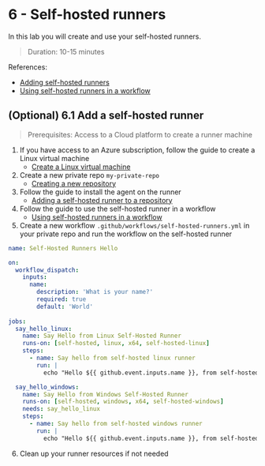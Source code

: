 # 6 - Self-hosted runners
In this lab you will create and use your self-hosted runners.
> Duration: 10-15 minutes

References:
- [Adding self-hosted runners](https://docs.github.com/en/actions/hosting-your-own-runners/adding-self-hosted-runners)
- [Using self-hosted runners in a workflow](https://docs.github.com/en/actions/hosting-your-own-runners/using-self-hosted-runners-in-a-workflow)

## (Optional) 6.1 Add a self-hosted runner
> Prerequisites: Access to a Cloud platform to create a runner machine

1. If you have access to an Azure subscription, follow the guide to create a Linux virtual machine
    - [Create a Linux virtual machine](https://docs.microsoft.com/en-us/learn/modules/host-build-agent/4-create-build-agent) 
2. Create a new private repo `my-private-repo`
    - [Creating a new repository](https://docs.github.com/en/repositories/creating-and-managing-repositories/creating-a-new-repository)
3. Follow the guide to install the agent on the runner
    - [Adding a self-hosted runner to a repository](https://docs.github.com/en/actions/hosting-your-own-runners/adding-self-hosted-runners#adding-a-self-hosted-runner-to-a-repository)
4. Follow the guide to use the self-hosted runner in a workflow
    - [Using self-hosted runners in a workflow](https://docs.github.com/en/actions/hosting-your-own-runners/using-self-hosted-runners-in-a-workflow)
5. Create a new workflow `.github/workflows/self-hosted-runners.yml` in your private repo and run the workflow on the self-hosted runner
```YAML
name: Self-Hosted Runners Hello

on:
  workflow_dispatch:
    inputs:
      name:
        description: 'What is your name?'
        required: true
        default: 'World'
        
jobs:
  say_hello_linux:
    name: Say Hello from Linux Self-Hosted Runner
    runs-on: [self-hosted, linux, x64, self-hosted-linux]
    steps:
      - name: Say hello from self-hosted linux runner
        run: |
          echo "Hello ${{ github.event.inputs.name }}, from self-hosted linux runner!"

  say_hello_windows:
    name: Say Hello from Windows Self-Hosted Runner
    runs-on: [self-hosted, windows, x64, self-hosted-windows]
    needs: say_hello_linux
    steps:
      - name: Say hello from self-hosted windows runner
        run: |
          echo "Hello ${{ github.event.inputs.name }}, from self-hosted windows runner!"
```
6. Clean up your runner resources if not needed